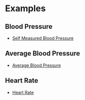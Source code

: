 # Examples

## Blood Pressure

* [Self Measured Blood Pressure](Observation-SelfMeasuredBloodPressure-example.html)

## Average Blood Pressure

* [Average Blood Pressure](Observation-AverageSMBP-example.html)

## Heart Rate

* [Heart Rate](Observation-SMBP-Associated-HeartRate-example.html)
